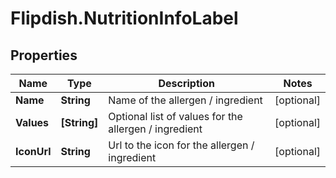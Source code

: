 # Flipdish.NutritionInfoLabel

## Properties
Name | Type | Description | Notes
------------ | ------------- | ------------- | -------------
**Name** | **String** | Name of the allergen / ingredient | [optional] 
**Values** | **[String]** | Optional list of values for the allergen / ingredient | [optional] 
**IconUrl** | **String** | Url to the icon for the allergen / ingredient | [optional] 


